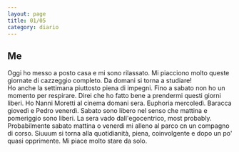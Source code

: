 ```yaml
--- 
layout: page
title: 01/05
category: diario
---
```


## Me

Oggi ho messo a posto casa e mi sono rilassato. Mi piacciono molto queste
giornate di cazzeggio completo. Da domani si torna a studiare!  
Ho anche la settimana piuttosto piena di impegni. Fino a sabato non ho un
momento per respirare. Direi che ho fatto bene a prendermi questi giorni liberi.
Ho Nanni Moretti al cinema domani sera. Euphoria mercoledì. Baracca giovedì e
Pedro venerdì. Sabato sono libero nel senso che mattina e pomeriggio sono
liberi. La sera vado dall'egocentrico, most probably. Probabilmente sabato
mattina o venerdì mi alleno al parco cn un compagno di corso. Siuuum si torna
alla quotidianità, piena, coinvolgente e dopo un po' quasi opprimente. Mi piace
molto stare da solo.
